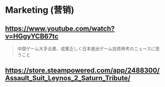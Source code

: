 # Marketing (营销)

## https://www.youtube.com/watch?v=HGgyYCB67tc

> 中国ゲーム大手企業、成果乏しく日本進出ゲーム投資再考のニュースに思うこと

## https://store.steampowered.com/app/2488300/Assault_Suit_Leynos_2_Saturn_Tribute/
